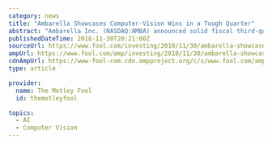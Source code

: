 ```yaml
---
category: news
title: "Ambarella Showcases Computer-Vision Wins in a Tough Quarter"
abstract: "Ambarella Inc. (NASDAQ:AMBA) announced solid fiscal third-quarter 2019 results on Thursday after the market closed, including an expected steep decline in revenue as the company continues its shift away from consumer electronics and toward newer computer ..."
publishedDateTime: 2018-11-30T20:21:00Z
sourceUrl: https://www.fool.com/investing/2018/11/30/ambarella-showcases-computer-vision-wins-in-tough-.aspx
ampUrl: https://www.fool.com/amp/investing/2018/11/30/ambarella-showcases-computer-vision-wins-in-tough-.aspx
cdnAmpUrl: https://www-fool-com.cdn.ampproject.org/c/s/www.fool.com/amp/investing/2018/11/30/ambarella-showcases-computer-vision-wins-in-tough-.aspx
type: article

provider:
  name: The Motley Fool
  id: themotleyfool

topics:
  - AI
  - Computer Vision
---
```

